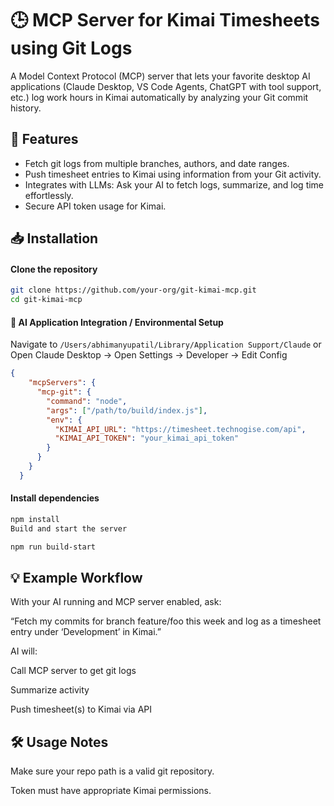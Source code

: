
# 🕒 MCP Server for Kimai Timesheets using Git Logs

A Model Context Protocol (MCP) server that lets your favorite desktop AI applications (Claude Desktop, VS Code Agents, ChatGPT with tool support, etc.) log work hours in Kimai automatically by analyzing your Git commit history.

## 🚩 Features
- Fetch git logs from multiple branches, authors, and date ranges.
- Push timesheet entries to Kimai using information from your Git activity.
- Integrates with LLMs: Ask your AI to fetch logs, summarize, and log time effortlessly.
- Secure API token usage for Kimai.

## 📥 Installation

#### Clone the repository

```bash
git clone https://github.com/your-org/git-kimai-mcp.git
cd git-kimai-mcp
```

#### 🤖 AI Application Integration / Environmental Setup
Navigate to `/Users/abhimanyupatil/Library/Application Support/Claude` or
Open Claude Desktop -> Open Settings -> Developer -> Edit Config

```json
{
    "mcpServers": {
      "mcp-git": {
        "command": "node",
        "args": ["/path/to/build/index.js"],
        "env": {
          "KIMAI_API_URL": "https://timesheet.technogise.com/api",
          "KIMAI_API_TOKEN": "your_kimai_api_token"
        }
      }
    }
  }
```

#### Install dependencies

```bash
npm install
Build and start the server
```

```bash
npm run build-start
```

## 💡 Example Workflow

With your AI running and MCP server enabled, ask:

“Fetch my commits for branch feature/foo this week and log as a timesheet entry under ‘Development’ in Kimai.”

AI will:

Call MCP server to get git logs

Summarize activity

Push timesheet(s) to Kimai via API

## 🛠️ Usage Notes
Make sure your repo path is a valid git repository.

Token must have appropriate Kimai permissions.